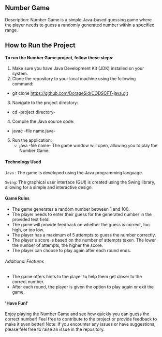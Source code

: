 ## Number Game

Description:
Number Game is a simple Java-based guessing game where the player needs to guess a randomly generated number within a specified range.

## How to Run the Project
#### To run the Number Game project, follow these steps:
1. Make sure you have Java Development Kit (JDK) installed on your system.
2. Clone the repository to your local machine using the following command:
  -  git clone https://github.com/DorageSid/CODSOFT-java.git
3. Navigate to the project directory:
  -  cd -project directory-
4. Compile the Java source code:
  -  javac -file name.java-
5. Run the application:
   -  java -file name-
The game window will open, allowing you to play the Number Game.
#### Technology Used
`Java` : The game is developed using the Java programming language.

`Swing`: The graphical user interface (GUI) is created using the Swing library, allowing for a simple and interactive design.
#### Game Rules
- The game generates a random number between 1 and 100.
- The player needs to enter their guess for the generated number in the provided text field.
- The game will provide feedback on whether the guess is correct, too high, or too low.
- The player has a maximum of 5 attempts to guess the number correctly.
- The player's score is based on the number of attempts taken. The lower the number of attempts, the higher the score.
- The player can choose to play again after each round ends.
###### Additional Features
- The game offers hints to the player to help them get closer to the correct number.
- After each round, the player is given the option to play again or exit the game.
#### 'Have Fun!'
Enjoy playing the Number Game and see how quickly you can guess the correct number! Feel free to contribute to the project or provide feedback to make it even better!
Note: If you encounter any issues or have suggestions, please feel free to raise an issue in the repository.


